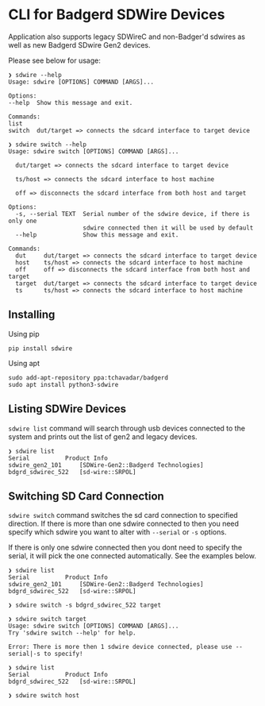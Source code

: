 # CLI for Badgerd SDWire Devices

Application also supports legacy SDWireC and non-Badger'd sdwires as well as
new Badgerd SDwire Gen2 devices.

Please see below for usage:

```
❯ sdwire --help
Usage: sdwire [OPTIONS] COMMAND [ARGS]...

Options:
--help  Show this message and exit.

Commands:
list
switch  dut/target => connects the sdcard interface to target device

❯ sdwire switch --help
Usage: sdwire switch [OPTIONS] COMMAND [ARGS]...

  dut/target => connects the sdcard interface to target device

  ts/host => connects the sdcard interface to host machine

  off => disconnects the sdcard interface from both host and target

Options:
  -s, --serial TEXT  Serial number of the sdwire device, if there is only one
                     sdwire connected then it will be used by default
  --help             Show this message and exit.

Commands:
  dut     dut/target => connects the sdcard interface to target device
  host    ts/host => connects the sdcard interface to host machine
  off     off => disconnects the sdcard interface from both host and target
  target  dut/target => connects the sdcard interface to target device
  ts      ts/host => connects the sdcard interface to host machine
```

## Installing

Using pip

```
pip install sdwire
```

Using apt

```
sudo add-apt-repository ppa:tchavadar/badgerd
sudo apt install python3-sdwire
```

## Listing SDWire Devices

`sdwire list` command will search through usb devices connected to the system
and prints out the list of gen2 and legacy devices.

```
❯ sdwire list
Serial			Product Info
sdwire_gen2_101		[SDWire-Gen2::Badgerd Technologies]
bdgrd_sdwirec_522	[sd-wire::SRPOL]
```

## Switching SD Card Connection

`sdwire switch` command switches the sd card connection to specified direction.
If there is more than one sdwire connected to then you need specify which sdwire
you want to alter with `--serial` or `-s` options.

If there is only one sdwire connected then you dont need to specify the serial,
it will pick the one connected automatically. See the examples below.

```
❯ sdwire list
Serial			Product Info
sdwire_gen2_101		[SDWire-Gen2::Badgerd Technologies]
bdgrd_sdwirec_522	[sd-wire::SRPOL]

❯ sdwire switch -s bdgrd_sdwirec_522 target

❯ sdwire switch target
Usage: sdwire switch [OPTIONS] COMMAND [ARGS]...
Try 'sdwire switch --help' for help.

Error: There is more then 1 sdwire device connected, please use --serial|-s to specify!

❯ sdwire list
Serial			Product Info
bdgrd_sdwirec_522	[sd-wire::SRPOL]

❯ sdwire switch host
```
